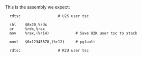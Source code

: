 This is the assembly we expect:
```
  rdtsc  				# U2K user tsc

  shl    $0x20,%rdx
  or     %rdx,%rax
  mov    %rax,(%r14)			# Save U2K user tsc to stack

  movl   $0x12345678,(%r12)		# pgfault
  
  rdtsc  				# K2U user tsc
```
